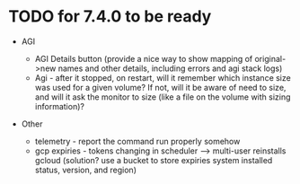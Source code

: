 # TODO for 7.4.0 to be ready

* AGI
  * AGI Details button (provide a nice way to show mapping of original->new names and other details, including errors and agi stack logs)
  * Agi - after it stopped, on restart, will it remember which instance size was used for a given volume? If not, will it be aware of need to size, and will it ask the monitor to size (like a file on the volume with sizing information)?

* Other
  * telemetry - report the command run properly somehow
  * gcp expiries - tokens changing in scheduler --> multi-user reinstalls gcloud (solution? use a bucket to store expiries system installed status, version, and region)
